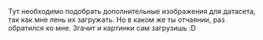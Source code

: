 Тут необходимо подобрать дополнительные изображения для датасета, так как мне лень их загружать. 
Но в каком же ты отчаянии, раз обратился ко мне. Згачит и картинки сам загрузишь :D
